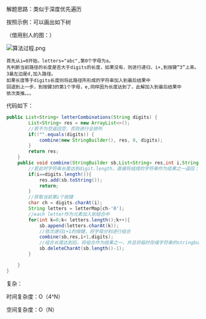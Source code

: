 

解题思路：类似于深度优先遍历

按照示例：可以画出如下树

（借用别人的图：）

![算法过程.png](https://pic.leetcode-cn.com/38567dcbb6401d88946ca974aacffb5ab27cb1ad54056f02b59016c0cc68b40f-file_1562774451350)

```
首先从i=0开始，letters="abc",第0个字母为a，
先判断当前路径的长度是否大于digits的长度，如果没有，则进行递归，i+,到按键“3”上来。
3最左边是d,加入路径。
如果长度等于digits长度则将此路径所形成的字符串加入到最后结果中
回退到上一步，到按键3的第1个字母，e,同样因为长度达到了，此解加入到最后结果中
依次类推。。。
```

代码如下：

```java
public List<String> letterCombinations(String digits) {
        List<String> res = new ArrayList<>();
        //若不为空返回空，否则进行全排列
        if(!"".equals(digits)) {
            combine(new StringBuilder(), res, 0, digits);
        }
        return res;
    }
    public void combine(StringBuilder sb,List<String> res,int i,String digits){
        //若此时字符串长度达到digit.length，直接将组成的字符串作为结果之一返回；
        if(i==digits.length()){
            res.add(sb.toString());
            return;
        }
        //获取当前第i个按键
        char ch = digits.charAt(i);
        String letters = letterMap[ch-'0'];
        //each letter作为元素加入到组合中
        for(int k=0;k< letters.length();k++){
            sb.append(letters.charAt(k));
            //依次递归i+1的按键，将字母分别进行组合
            combine(sb,res,i+1,digits);
            //组合长度达到后，将组合作为结果之一，并且将临时存储字符串的stringbuilder清空存储下一种组合
            sb.deleteCharAt(sb.length()-1);
        }

    }
}
```

复杂：

时间复杂度：O（4^N）

空间复杂度：O（N）